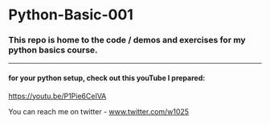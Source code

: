 # Python-Basic-001

### This repo is home to the code / demos and exercises for my python basics course.
---

#### for your python setup, check out this youTube I prepared: 
https://youtu.be/P1Pie6CeIVA


You can reach me on twitter -
www.twitter.com/w1025



